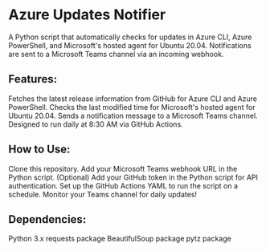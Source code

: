 # Azure Updates Notifier
A Python script that automatically checks for updates in Azure CLI, Azure PowerShell, and Microsoft's hosted agent for Ubuntu 20.04. Notifications are sent to a Microsoft Teams channel via an incoming webhook.

## Features:
Fetches the latest release information from GitHub for Azure CLI and Azure PowerShell.
Checks the last modified time for Microsoft's hosted agent for Ubuntu 20.04.
Sends a notification message to a Microsoft Teams channel.
Designed to run daily at 8:30 AM via GitHub Actions.

## How to Use:
Clone this repository.
Add your Microsoft Teams webhook URL in the Python script.
(Optional) Add your GitHub token in the Python script for API authentication.
Set up the GitHub Actions YAML to run the script on a schedule.
Monitor your Teams channel for daily updates!

## Dependencies:
Python 3.x
requests package
BeautifulSoup package
pytz package
